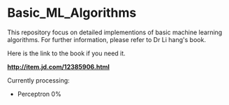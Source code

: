 # Basic_ML_Algorithms

This repository focus on detailed implementions of basic machine learning algorithms. For further information, please
refer to Dr Li hang's book.

Here is the link to the book if you need it.

**<http://item.jd.com/12385906.html>**

Currently processing:
- Perceptron        0%
